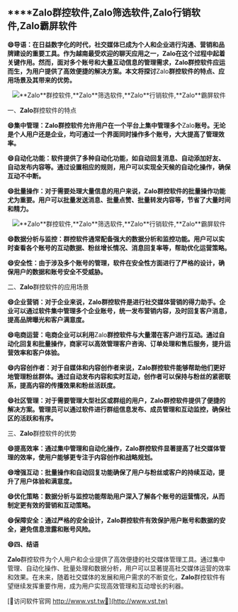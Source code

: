 ## ****Zalo**群控软件,**Zalo**筛选软件,**Zalo**行销软件,**Zalo**霸屏软件**

**😄导语：在日益数字化的时代，社交媒体已成为个人和企业进行沟通、营销和品牌建设的重要工具。作为越南最受欢迎的聊天应用之一，**Zalo**在这个过程中起着关键作用。然而，面对多个账号和大量互动信息的管理需求，**Zalo**群控软件应运而生，为用户提供了高效便捷的解决方案。本文将探讨**Zalo**群控软件的特点、应用场景及其带来的优势。**

 <center><img src="https://vst.tw/MP4/tuiguang/png/7.png" alt="**Zalo**群控软件,**Zalo**筛选软件,**Zalo**行销软件,**Zalo**霸屏软件"></center>

一、**Zalo**群控软件的特点

**😄集中管理：**Zalo**群控软件允许用户在一个平台上集中管理多个**Zalo**账号。无论是个人用户还是企业，均可通过一个界面同时操作多个账号，大大提高了管理效率。**

**😄自动化功能：软件提供了多种自动化功能，如自动回复消息、自动添加好友、自动发布内容等。通过设置相应的规则，用户可以实现全天候的自动化操作，确保互动不中断。**

**😄批量操作：对于需要处理大量信息的用户来说，**Zalo**群控软件的批量操作功能尤为重要。用户可以批量发送消息、批量点赞、批量转发内容等，节省了大量时间和精力。**

 <center><img src="https://vst.tw/MP4/tuiguang/png/3.png" alt="**Zalo**群控软件,**Zalo**筛选软件,**Zalo**行销软件,**Zalo**霸屏软件"></center>

**😄数据分析与监控：群控软件通常配备强大的数据分析和监控功能。用户可以实时查看各个账号的互动数据、粉丝增长情况、消息回复率等，帮助优化运营策略。**

**😄安全性：由于涉及多个账号的管理，软件在安全性方面进行了严格的设计，确保用户的数据和账号安全不受威胁。**

二、**Zalo**群控软件的应用场景

**😄企业营销：对于企业来说，**Zalo**群控软件是进行社交媒体营销的得力助手。企业可以通过软件集中管理多个企业账号，统一发布营销内容，及时回复客户消息，提高品牌曝光和客户满意度。**

**😄电商运营：电商企业可以利用**Zalo**群控软件与大量潜在客户进行互动。通过自动化回复和批量操作，商家可以高效管理客户咨询、订单处理和售后服务，提升运营效率和客户体验。**

**😄内容创作者：对于自媒体和内容创作者来说，**Zalo**群控软件能够帮助他们更好地管理粉丝群体。通过自动发布内容和实时互动，创作者可以保持与粉丝的紧密联系，提高内容的传播效果和粉丝活跃度。**

**😄社区管理：对于需要管理大型社区或群组的用户，**Zalo**群控软件提供了便捷的解决方案。管理员可以通过软件进行群组信息发布、成员管理和互动监控，确保社区的活跃和有序。**

三、**Zalo**群控软件的优势

**😄提高效率：通过集中管理和自动化操作，**Zalo**群控软件显著提高了社交媒体管理的效率，使用户能够更专注于内容创作和战略规划。**

**😄增强互动：批量操作和自动回复功能确保了用户与粉丝或客户的持续互动，提升了用户体验和满意度。**

**😄优化策略：数据分析与监控功能帮助用户深入了解各个账号的运营情况，从而制定更有效的营销和互动策略。**

**😄保障安全：通过严格的安全设计，**Zalo**群控软件有效保护用户账号和数据的安全，避免信息泄露和账号风险。**

**😄四、结语**

**Zalo**群控软件为个人用户和企业提供了高效便捷的社交媒体管理工具。通过集中管理、自动化操作、批量处理和数据分析，用户可以显著提高社交媒体运营的效率和效果。在未来，随着社交媒体的发展和用户需求的不断变化，**Zalo**群控软件有望继续发挥重要作用，成为用户实现高效管理和互动增长的利器。


[👻访问软件官网 http://www.vst.tw👻](http://www.vst.tw)
